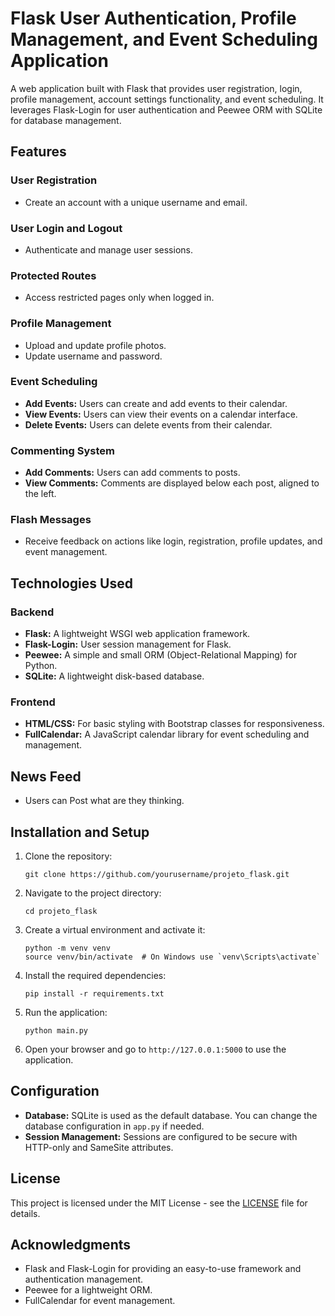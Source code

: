 <h1>Flask User Authentication, Profile Management, and Event Scheduling Application</h1>
    <p>A web application built with Flask that provides user registration, login, profile management, account settings functionality, and event scheduling. It leverages Flask-Login for user authentication and Peewee ORM with SQLite for database management.</p>

<h2>Features</h2>
<h3>User Registration</h3>
<ul>
<li>Create an account with a unique username and email.</li>
</ul>

<h3>User Login and Logout</h3>
<ul>
<li>Authenticate and manage user sessions.</li>
</ul>

<h3>Protected Routes</h3>
<ul>
<li>Access restricted pages only when logged in.</li>
</ul>

<h3>Profile Management</h3>
<ul>
<li>Upload and update profile photos.</li>
<li>Update username and password.</li>
</ul>

<h3>Event Scheduling</h3>
<ul>
<li><strong>Add Events:</strong> Users can create and add events to their calendar.</li>
<li><strong>View Events:</strong> Users can view their events on a calendar interface.</li>
<li><strong>Delete Events:</strong> Users can delete events from their calendar.</li>
</ul>

<h3>Commenting System</h3>
<ul>
<li><strong>Add Comments:</strong> Users can add comments to posts.</li>
<li><strong>View Comments:</strong> Comments are displayed below each post, aligned to the left.</li>
</ul>

<h3>Flash Messages</h3>
<ul>
<li>Receive feedback on actions like login, registration, profile updates, and event management.</li>
</ul>

<h2>Technologies Used</h2>
<h3>Backend</h3>
<ul>
<li><strong>Flask:</strong> A lightweight WSGI web application framework.</li>
<li><strong>Flask-Login:</strong> User session management for Flask.</li>
<li><strong>Peewee:</strong> A simple and small ORM (Object-Relational Mapping) for Python.</li>
<li><strong>SQLite:</strong> A lightweight disk-based database.</li>
</ul>

<h3>Frontend</h3>
<ul>
<li><strong>HTML/CSS:</strong> For basic styling with Bootstrap classes for responsiveness.</li>


<li><strong>FullCalendar:</strong> A JavaScript calendar library for event scheduling and management.</li>
</ul>

<h2>News Feed</h2>
<ul>
<li>Users can Post what are they thinking.</li>
</ul>

<h2>Installation and Setup</h2>
<ol>
<li>Clone the repository:
<pre><code>git clone https://github.com/yourusername/projeto_flask.git</code></pre>
</li>
<li>Navigate to the project directory:
<pre><code>cd projeto_flask</code></pre>
</li>
<li>Create a virtual environment and activate it:
<pre><code>python -m venv venv
source venv/bin/activate  # On Windows use `venv\Scripts\activate`</code></pre>
</li>
<li>Install the required dependencies:
<pre><code>pip install -r requirements.txt</code></pre>
</li>
<li>Run the application:
<pre><code>python main.py</code></pre>
</li>
<li>Open your browser and go to <code>http://127.0.0.1:5000</code> to use the application.</li>
</ol>

<h2>Configuration</h2>
<ul>
<li><strong>Database:</strong> SQLite is used as the default database. You can change the database configuration in <code>app.py</code> if needed.</li>
<li><strong>Session Management:</strong> Sessions are configured to be secure with HTTP-only and SameSite attributes.</li>
</ul>

<h2>License</h2>
<p>This project is licensed under the MIT License - see the <a href="LICENSE">LICENSE</a> file for details.</p>

<h2>Acknowledgments</h2>
<ul>
<li>Flask and Flask-Login for providing an easy-to-use framework and authentication management.</li>
<li>Peewee for a lightweight ORM.</li>
<li>FullCalendar for event management.</li>
</ul>
